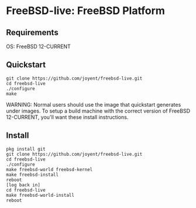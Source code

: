 # FreeBSD-live: FreeBSD Platform


## Requirements
OS: FreeBSD 12-CURRENT

## Quickstart
```
git clone https://github.com/joyent/freebsd-live.git
cd freebsd-live
./configure
make
```

WARNING: Normal users should use the image that quickstart generates under images.
To setup a build machine with the correct version of FreeBSD 12-CURRENT, you'll want these install instructions.

## Install
```
pkg install git
git clone https://github.com/joyent/freebsd-live.git
cd freebsd-live
./configure
make freebsd-world freebsd-kernel
make freebsd-install 
reboot
[log back in]
cd freebsd-live
make freebsd-world-install
reboot
```
